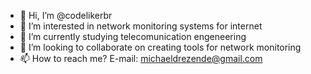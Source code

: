 - 👋 Hi, I’m @codelikerbr
- 👀 I’m interested in network monitoring systems for internet
- 🌱 I’m currently studying telecomunication engeneering
- 💞️ I’m looking to collaborate on creating tools for network monitoring
- 📫 How to reach me? E-mail: michaeldrezende@gmail.com

<!---
codelikerbr/codelikerbr is a ✨ special ✨ repository because its `README.md` (this file) appears on your GitHub profile.
You can click the Preview link to take a look at your changes.
--->
